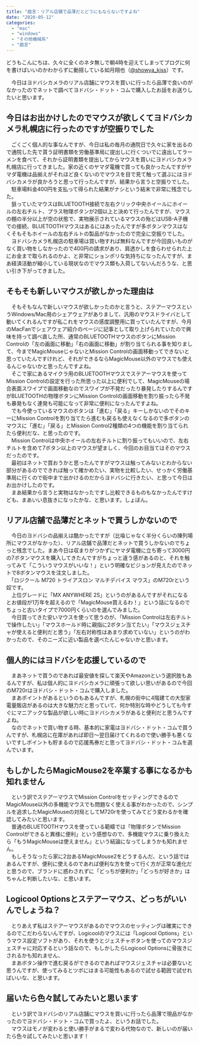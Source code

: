 ```yaml
---
title: "戯言：リアル店舗で品薄だとどうにもならないですよね"
date: "2020-05-12"
categories: 
  - "mac"
  - "windows"
  - "その他機械系"
  - "戯言"
---
```


どうもこんにちは、久々に全くのネタ無しで朝4時を迎えてしまってブログに何を書けばいいのかわからずに動揺している如月翔也（[@showya\_kiss](http://twitter.com/showya_kiss)）です。  
  
　今日はヨドバシカメラのリアル店舗にマウスを買いに行ったら品薄で良いのがなかったのでネットで調べてヨドバシ・ドット・コムで購入したお話をお送りしたいと思います。  

## 今日はお出かけしたのでマウスが欲しくてヨドバシカメラ札幌店に行ったのですが空振りでした

　ごくごく個人的な事なんですが、今日は私の毎月の通院日で久々に家を出るので通院した先で貰う証明書類を労働基準局に提出しに行くついでに遠出してラーメンを食べて、それから証明書類を提出してからマウスを買いにヨドバシカメラ札幌店に行ってきました。家の近くのヤマダ電機で買っても良かったんですがヤマダ電機は品揃えがそれほど良くないのでマウスを目で見て触って選ぶにはヨドバシカメラが良かろうと思って行ったんですが、結果から言うと空振りでした。  
　駐車場料金400円を支払って得られた結果がナシという結末で非常に残念でした。  
　狙っていたマウスはBLUETOOTH接続で左右クリック中央ホイールにホイールの左右チルト、プラス物理ボタンが2個以上と決めて行ったんですが、マウスの棚の半分以上が空の状態で、実物展示されているマウスの殆どはUSB-A子機での接続、BLUETOOTHマウスはあるにはあったんですが多ボタンマウスはなくそもそもホイールの左右チルトの製品がなかったので完全に空振りでした。  
　ヨドバシカメラ札幌店の駐車場は買い物すれば無料なんですが今回良いものがなく買い物をしなかったので400円の請求があり、肩透かしを食らわせられた上にお金まで取られるのかよ、と非常にションボリな気持ちになったんですが、まあ経済活動が縮小している現状なのでマウス類も入荷してないんだろうな、と思い引き下がってきました。  

## そもそも新しいマウスが欲しかった理由は

　そもそもなんで新しいマウスが欲しかったのかと言うと、ステアーマウスというWindows/Mac用のシェアウェアがありまして、汎用のマウスドライバとして動いてくれるんですが私これをマウスの感度調整用に買っていたんですが、今月のMacFanでシェアウェア紹介のページに記事として取り上げられていたので興味を持って調べ直した所、通常のBLUETOOTHマウスのボタンにMission Controlの「左の画面に移動」「右の画面に移動」が割り当てられる事を知りまして、今までMagicMouseじゃないとMission Controlの画面移動ってできないと思っていたんですけれど、それができるならMagicMouse以外のマウスでも使えるんじゃないかと思ったんですよね。  
　そこで家にあるマイクラ用のBLUETOOTHマウスでステアーマウスを使ってMission Controlの設定を行った所思った以上に便利でして、MagicMouseの場合表面スワイプで画面移動なのでスワイプが不発だったり暴発したりするんですがBLUETOOTHの物理ボタンにMission Controlの画面移動を割り振ったら不発も暴発もなく連発も可能になって非常に便利になったんですよね。  
　でも今使っているマウスのボタンは「進む」「戻る」キーしかないのでそのキーにMission Controlを割り当てたら進むも戻るも使えなくなるので多ボタンのマウスに「進む」「戻る」とMission Control2種類の4つの機能を割り当てられたら便利だな、と思ったのです。  
　Mission Controlは中央ホイールの左右チルトに割り振ってもいいので、左右チルトを含めて7ボタン以上のマウスが望ましく、今回のお目当てはそのマウスだったのです。  
　最初はネットで買おうかと思ったんですがマウスは触ってみないとわからない部分があるのでできれば触って確かめたい、実物を比較したい、せっかく労働基準局に行くので街中まで出かけるのだからヨドバシに行きたい、と思って今日はお出かけしたのです。  
　まあ結果から言うと実物はなかったですし比較できるものもなかったんですけども、まあいい息抜きになったかな、と思います。しょぼん。  

## リアル店舗で品薄だとネットで買うしかないので

　今日のヨドバシの品揃えは酷かったですが（比喩じゃなく半分くらいの陳列場所にマウスがなかった）、リアル店舗で品薄だとネットで買うしかないのでちょっと残念でした。まあ今日は収まりがつかずにヤマダ電機に立ち寄って3000円の7ボタンマウスを購入してきたんですがちょっと違う感があるのと、それを触ってみて「こういうマウスがいいな！」という明確なビジョンが見えたのでネットで8ボタンマウスを注文しました。  
　「ロジクール M720 トライアスロン マルチデバイス マウス」のM720rという奴です。  
　上位グレードに「MX ANYWHERE 2S」というのがあるんですがそれになるとお値段が1万年を超えるので「MagicMouse買えるわ！」という話になるのでちょっと古いタイプで7000円くらいのを選んでみました。  
　今日買ってきた安いマウスを使って思うのが、「Mission Controlは左右チルトで操作したい」「マウスホールド時に親指に2ボタン当てたい」「マウスジェスチャが使えると便利だと思う」「左右対称性はあまり求めていない」というのがわかったので、そのニーズに近い製品を選べたんじゃないかと思います。  

## 個人的にはヨドバシを応援しているので

　まあネットで買うのであれば最安値を探して楽天やAmazonという選択肢もあるんですが、私は個人的にヨドバシカメラに頑張って欲しい思いがあるので今回のM720rはヨドバシ・ドット・コムで購入しました。  
　まあポイントがあるというのもあるんですが、札幌の街中に4階建ての大型家電量販店があるのは大きな魅力だと思っていて、何か特別な時やどうしても今すぐにマニアックな製品が欲しい時にヨドバシカメラがあると便利だと思うんですよね。  
　なのでネットで買い物する時、基本的に家電はヨドバシ・ドット・コムで買うんですが、札幌店に在庫があれば即日〜翌日届けてくれるので使い勝手も悪くないですしポイントも貯まるので応援馬券だと思ってヨドバシ・ドット・コムを選んでいます。  

## もしかしたらMagicMouse2を卒業する事になるかも知れません

　という訳でステアーマウスでMission ControlをセッティングできるのでMagicMouse以外の多機能マウスでも問題なく使える事がわかったので、シンプルを追求したMagicMouseの対局としてM720rを使ってみてどう変わるかを確認してみたいと思います。  
　普通のBLUETOOTHマウスを使っている範疇では「物理ボタンでMission Controlができると異様に便利」という感想なので、多機能マウスに乗り換えたら「もうMagicMouseは使えません」という結論になってしまうかも知れません。  
　もしそうなったら家に2台あるMagicMouse2をどうするんだ、という話ではあるんですが、便利に使えるのであれば便利な方を使って行く方が正常な進化だと思うので、ブランドに惑わされずに「どっちが便利か」「どっちが好きか」はちゃんと判断したいな、と思います。  

## Logicool Optionsとステアーマウス、どっちがいいんでしょうね？

　とりあえず私はステアーマウスがあるのでマウスのセッティングは確実にできるのでこだわらないんですが、Logicoolのマウスには「Logicool Options」というマウス設定ソフトがあり、それを使うとジェスチャボタンを使ってのマウスジェスチャに対応するという話なので、もしかしたらLogicool Optionsに骨抜きにされるかも知れません、  
　まあボタン操作で進む戻るができるのであればマウスジェスチャは必要ないと思うんですが、使ってみるとツボにはまる可能性もあるので試せる範囲で試せればいいな、と思います。  

## 届いたら色々試してみたいと思います

　という訳でヨドバシのリアル店舗にマウスを買いに行ったら品薄で現品がなかったのでヨドバシ・ドット・コムで買ったよ、というお話でした。  
　マウスはモノが変わると使い勝手がまるで変わる代物なので、新しいのが届いたら色々試してみたいと思います！

